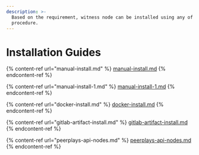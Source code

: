 ```yaml
---
description: >-
  Based on the requirement, witness node can be installed using any of the below
  procedure.
---
```


# Installation Guides



{% content-ref url="manual-install.md" %}
[manual-install.md](manual-install.md)
{% endcontent-ref %}

{% content-ref url="manual-install-1.md" %}
[manual-install-1.md](manual-install-1.md)
{% endcontent-ref %}

{% content-ref url="docker-install.md" %}
[docker-install.md](docker-install.md)
{% endcontent-ref %}

{% content-ref url="gitlab-artifact-install.md" %}
[gitlab-artifact-install.md](gitlab-artifact-install.md)
{% endcontent-ref %}

{% content-ref url="peerplays-api-nodes.md" %}
[peerplays-api-nodes.md](peerplays-api-nodes.md)
{% endcontent-ref %}
